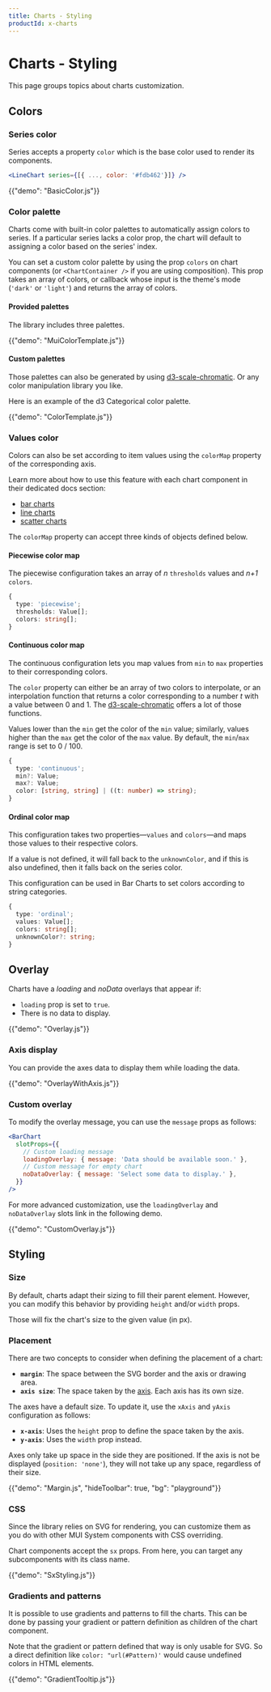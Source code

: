 ```yaml
---
title: Charts - Styling
productId: x-charts
---
```


# Charts - Styling

<p class="description">This page groups topics about charts customization.</p>

## Colors

### Series color

Series accepts a property `color` which is the base color used to render its components.

```jsx
<LineChart series={[{ ..., color: '#fdb462'}]} />
```

{{"demo": "BasicColor.js"}}

### Color palette

Charts come with built-in color palettes to automatically assign colors to series.
If a particular series lacks a color prop, the chart will default to assigning a color based on the series' index.

You can set a custom color palette by using the prop `colors` on chart components (or `<ChartContainer />` if you are using composition).
This prop takes an array of colors, or callback whose input is the theme's mode (`'dark'` or `'light'`) and returns the array of colors.

#### Provided palettes

The library includes three palettes.

{{"demo": "MuiColorTemplate.js"}}

#### Custom palettes

Those palettes can also be generated by using [d3-scale-chromatic](https://observablehq.com/@d3/color-schemes).
Or any color manipulation library you like.

Here is an example of the d3 Categorical color palette.

{{"demo": "ColorTemplate.js"}}

### Values color

Colors can also be set according to item values using the `colorMap` property of the corresponding axis.

Learn more about how to use this feature with each chart component in their dedicated docs section:

- [bar charts](/x/react-charts/bars/#color-scale)
- [line charts](/x/react-charts/lines/#color-scale)
- [scatter charts](/x/react-charts/scatter/#color-scale)

The `colorMap` property can accept three kinds of objects defined below.

#### Piecewise color map

The piecewise configuration takes an array of _n_ `thresholds` values and _n+1_ `colors`.

```ts
{
  type: 'piecewise';
  thresholds: Value[];
  colors: string[];
}
```

#### Continuous color map

The continuous configuration lets you map values from `min` to `max` properties to their corresponding colors.

The `color` property can either be an array of two colors to interpolate, or an interpolation function that returns a color corresponding to a number _t_ with a value between 0 and 1.
The [d3-scale-chromatic](https://d3js.org/d3-scale-chromatic) offers a lot of those functions.

Values lower than the `min` get the color of the `min` value; similarly, values higher than the `max` get the color of the `max` value.
By default, the `min`/`max` range is set to 0 / 100.

```ts
{
  type: 'continuous';
  min?: Value;
  max?: Value;
  color: [string, string] | ((t: number) => string);
}
```

#### Ordinal color map

This configuration takes two properties—`values` and `colors`—and maps those values to their respective colors.

If a value is not defined, it will fall back to the `unknownColor`, and if this is also undefined, then it falls back on the series color.

This configuration can be used in Bar Charts to set colors according to string categories.

```ts
{
  type: 'ordinal';
  values: Value[];
  colors: string[];
  unknownColor?: string;
}
```

## Overlay

Charts have a _loading_ and _noData_ overlays that appear if:

- `loading` prop is set to `true`.
- There is no data to display.

{{"demo": "Overlay.js"}}

### Axis display

You can provide the axes data to display them while loading the data.

{{"demo": "OverlayWithAxis.js"}}

### Custom overlay

To modify the overlay message, you can use the `message` props as follows:

```jsx
<BarChart
  slotProps={{
    // Custom loading message
    loadingOverlay: { message: 'Data should be available soon.' },
    // Custom message for empty chart
    noDataOverlay: { message: 'Select some data to display.' },
  }}
/>
```

For more advanced customization, use the `loadingOverlay` and `noDataOverlay` slots link in the following demo.

{{"demo": "CustomOverlay.js"}}

## Styling

### Size

By default, charts adapt their sizing to fill their parent element.
However, you can modify this behavior by providing `height` and/or `width` props.

Those will fix the chart's size to the given value (in px).

### Placement

There are two concepts to consider when defining the placement of a chart:

- **`margin`**: The space between the SVG border and the axis or drawing area.
- **`axis size`**: The space taken by the [axis](/x/react-charts/axis/#position). Each axis has its own size.

The axes have a default size.
To update it, use the `xAxis` and `yAxis` configuration as follows:

- **`x-axis`**: Uses the `height` prop to define the space taken by the axis.
- **`y-axis`**: Uses the `width` prop instead.

Axes only take up space in the side they are positioned.
If the axis is not be displayed (`position: 'none'`), they will not take up any space, regardless of their size.

{{"demo": "Margin.js", "hideToolbar": true, "bg": "playground"}}

### CSS

Since the library relies on SVG for rendering, you can customize them as you do with other MUI System components with CSS overriding.

Chart components accept the `sx` props.
From here, you can target any subcomponents with its class name.

{{"demo": "SxStyling.js"}}

### Gradients and patterns

It is possible to use gradients and patterns to fill the charts.
This can be done by passing your gradient or pattern definition as children of the chart component.

Note that the gradient or pattern defined that way is only usable for SVG.
So a direct definition like `color: "url(#Pattern)'` would cause undefined colors in HTML elements.

{{"demo": "GradientTooltip.js"}}
